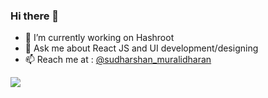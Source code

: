 ### Hi there 👋

- 🔭 I’m currently working on Hashroot
- 💬 Ask me about React JS and UI development/designing
- 📫 Reach me at : [@sudharshan_muralidharan](https://www.instagram.com/sudharshan_muralidharan/)

<img src="https://github-readme-stats.vercel.app/api?username=sudharshan3&&show_icons=true&title_color=ffffff&icon_color=bb2acf&text_color=daf7dc&bg_color=151515">
